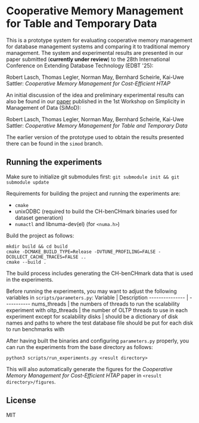 # Cooperative Memory Management for Table and Temporary Data

This is a prototype system for evaluating cooperative memory management for database management systems and comparing it to traditional memory management. The system and experimental results are presented in our paper submitted (**currently under review**) to the 28th International Conference on Extending Database Technology (EDBT '25):

Robert Lasch, Thomas Legler, Norman May, Bernhard Scheirle, Kai-Uwe Sattler: *Cooperative Memory Management for Cost-Efficient HTAP*

An initial discussion of the idea and preliminary experimental results can also be found in our [paper](https://doi.org/10.1145/3596225.3596230) published in the 1st Workshop on Simplicity in Management of Data (SiMoD):

Robert Lasch, Thomas Legler, Norman May, Bernhard Scheirle, Kai-Uwe Sattler: *Cooperative Memory Management for Table and Temporary Data*

The earlier version of the prototype used to obtain the results presented there can be found in the ``simod`` branch.

## Running the experiments
Make sure to initialize git submodules first: ``git submodule init && git submodule update``

Requirements for building the project and running the experiments are:
* ``cmake``
* unixODBC (required to build the CH-benCHmark binaries used for dataset generation)
* ``numactl`` and libnuma-dev(el) (for ``<numa.h>``)

Build the project as follows:
```
mkdir build && cd build
cmake -DCMAKE_BUILD_TYPE=Release -DVTUNE_PROFILING=FALSE -DCOLLECT_CACHE_TRACES=FALSE ..
cmake --build .
```

The build process includes generating the CH-benCHmark data that is used in the experiments.

Before running the experiments, you may want to adjust the following variables in ``scripts/parameters.py``:
Variable        | Description
--------------- | -----------
nums_threads    | the numbers of threads to run the scalability experiment with
oltp_threads    | the number of OLTP threads to use in each experiment except for scalability
disks           | should be a dictionary of disk names and paths to where the test database file should be put for each disk to run benchmarks with

After having built the binaries and configuring ``parameters.py`` properly, you can run the experiments from the base directory as follows:
```
python3 scripts/run_experiments.py <result directory>
```

This will also automatically generate the figures for the *Cooperative Memory Management for Cost-Efficient HTAP* paper in ``<result directory>/figures``.

## License

MIT
